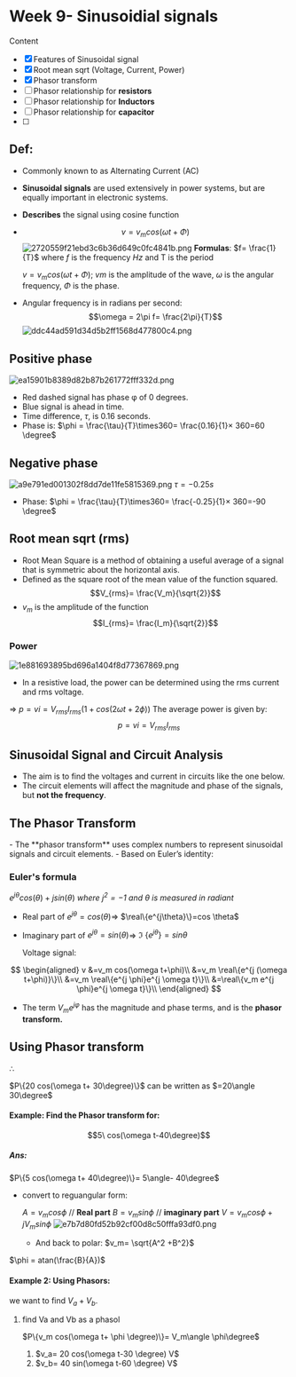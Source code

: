 # Week 9- Sinusoidial signals

Content

- [x]   Features of Sinusoidal signal
- [x]   Root mean sqrt (Voltage, Current, Power)
- [x]   Phasor transform
- [ ]   Phasor relationship for **resistors**
- [ ]   Phasor relationship for **Inductors**
- [ ]   Phasor relationship for **capacitor**
- [ ]   

## Def:
- Commonly known to  as Alternating Current (AC)
  
- **Sinusoidal signals** are used extensively in power systems, but
are equally important in electronic systems.

* **Describes** the signal using cosine function
* $$v=v_m cos(\omega t+\Phi)$$
  ![2720559f21ebd3c6b36d649c0fc4841b.png](./2720559f21ebd3c6b36d649c0fc4841b.png)
  **Formulas**:
    $f= \frac{1}{T}$ where $f$ is the frequency $Hz$ and T is the period
    
    $v=v_m cos(\omega t+\Phi)$; $vm$ is the amplitude of the wave, $\omega$ is the angular frequency, $\Phi$ is the phase.

+ Angular frequency is in radians per second:$$\omega = 2\pi f= \frac{2\pi}{T}$$
  ![ddc44ad591d34d5b2ff1568d477800c4.png](./ddc44ad591d34d5b2ff1568d477800c4.png)
## Positive phase 
![ea15901b8389d82b87b261772fff332d.png](./ea15901b8389d82b87b261772fff332d.png)
- Red dashed signal has
phase φ of 0 degrees.
- Blue signal is ahead in
time.
- Time difference, $\tau$, is 0.16 seconds.
-  Phase is: $\phi = \frac{\tau}{T}\times360= \frac{0.16}{1}× 360=60 \degree$

## Negative phase
![a9e791ed001302f8dd7de11fe5815369.png](./a9e791ed001302f8dd7de11fe5815369.png)
$\tau= -0.25 s$
- Phase:
  $\phi = \frac{\tau}{T}\times360= \frac{-0.25}{1}× 360=-90 \degree$

## Root mean sqrt (rms)

* Root Mean Square is a method of obtaining a useful
average of a signal that is symmetric about the horizontal
axis.
* Defined as the square root of the mean value of the
function squared.
$$V_{rms}= \frac{V_m}{\sqrt{2}}$$
* $v_{m}$ is the amplitude of the function
$$I_{rms}= \frac{I_m}{\sqrt{2}}$$
### Power 
![1e881693895bd696a1404f8d77367869.png](./1e881693895bd696a1404f8d77367869.png)

* In a resistive load, the power can be determined using the rms current and rms voltage.
  
⇒ $p=vi= V_{rms} I_{rms}(1+ cos(2\omega t+2\phi))$
The average power is given by:
$$p=vi= V_{rms} I_{rms}$$
## Sinusoidal Signal and Circuit Analysis
- The aim is to find the voltages and current in circuits like the
one below.
- The circuit elements will affect the magnitude and phase of the
signals, but **not the frequency**.
	
## The Phasor Transform
<Phasor transform changes the sin wave into vector>
- The **phasor transform** uses complex numbers to represent
sinusoidal signals and circuit elements.
-  Based on Euler’s identity:
  
### Euler's formula
$e^{j\theta}cos(\theta)+jsin(\theta)$
_where $j^2 =-1$ and $\theta$ is measured in radiant_

+ Real part of $e^{j\theta}= cos(\theta)$⇒ $\real\{e^{j\theta}\}=cos \theta$
+ Imaginary part of $e^{j\theta}= sin(\theta)$⇒ $\Im\ \{e^{j\theta}\}=sin \theta$
  
  Voltage signal:

$$
\begin{aligned}
v &=v_m cos(\omega t+\phi)\\
	&=v_m \real\{e^{j (\omega t+\phi)}\}\\
	&=v_m \real\{e^{j \phi}e^{j \omega t}\}\\
	&=\real\{v_m e^{j \phi}e^{j \omega t}\}\\
\end{aligned}
$$
+ The term $V_me^{jφ}$ has the magnitude and phase terms, and is the **phasor transform.**


## Using Phasor transform
$\therefore$

$P\{20 cos(\omega t+ 30\degree)\}$ can be written as $=20\angle 30\degree$

#### Example: Find the Phasor transform for: 
$$5\ cos(\omega t-40\degree)$$
##### Ans:

$P\{5 cos(\omega t+ 40\degree)\}= 5\angle- 40\degree$

* convert to reguangular form:
  
  $A= v_m cos \phi$ // **Real part**
  $B= v_m sin \phi$ // **imaginary part**
  $V= v_m cos \phi + j V_m sin \phi$
  ![e7b7d80fd52b92cf00d8c50fffa93df0.png](./e7b7d80fd52b92cf00d8c50fffa93df0.png)
  * And back to polar:
    $v_m= \sqrt{A^2 +B^2}$
  
 $\phi = atan(\frac{B}{A})$ 

#### Example 2: Using Phasors:

we want to find $V_a +V_b$.
1. find Va and Vb as a phasol

   $P\{v_m cos(\omega t+ \phi \degree)\}= V_m\angle \phi\degree$

   1. $v_a= 20 cos(\omega t-30 \degree) V$
   2. $v_b= 40 sin(\omega t-60 \degree) V$
